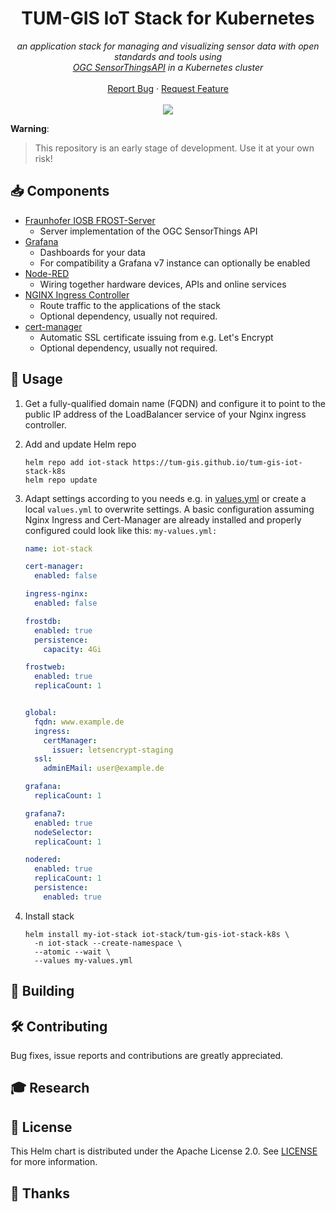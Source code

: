 <h1 align="center">TUM-GIS IoT Stack for Kubernetes</h1>

<p align="center">
    <em>an application stack for managing and visualizing sensor data with open standards and tools using <br/><a title="Open Geospatial Consortium Homepage" href="https://www.ogc.org/standards/sensorthings">OGC SensorThingsAPI</a> in a Kubernetes cluster</em>
    <br />
    <br />
    <a href="https://github.com/tum-gis/tum-gis-iot-stack-k8s/issues">Report Bug</a>
    ·
    <a href="https://github.com/tum-gis/tum-gis-iot-stack-k8s/issues">Request Feature</a>
    <br />
    <br />
    <a href="https://github.com/tum-gis/tum-gis-iot-stack-k8s/releases" title="Latest release">
    <img src="https://img.shields.io/github/v/release/tum-gis/tum-gis-iot-stack-k8s?sort=semver">
  </a>
</p>

**Warning**:
> This repository is an early stage of development. Use it at your own risk!


## :inbox_tray: Components

* [Fraunhofer IOSB FROST-Server](https://github.com/FraunhoferIOSB/FROST-Server)
  * Server implementation of the OGC SensorThings API
* [Grafana](https://grafana.com/)
  * Dashboards for your data
  * For compatibility a Grafana v7 instance can optionally be enabled
* [Node-RED](https://nodered.org/)
  * Wiring together hardware devices, APIs and online services
* [NGINX Ingress Controller](https://docs.nginx.com/nginx-ingress-controller/)
  * Route traffic to the applications of the stack
  * Optional dependency, usually not required.
* [cert-manager](https://cert-manager.io/docs/)
  * Automatic SSL certificate issuing from e.g. Let's Encrypt
  * Optional dependency, usually not required.

## :rocket: Usage

1. Get a fully-qualified domain name (FQDN) and configure it to point to the public IP address of
   the LoadBalancer service of your Nginx ingress controller.

2. Add and update Helm repo

   ```console
   helm repo add iot-stack https://tum-gis.github.io/tum-gis-iot-stack-k8s
   helm repo update
   ```

3. Adapt settings according to you needs e.g. in [values.yml](helm/charts/values.yaml) or create
   a local `values.yml` to overwrite settings. A basic configuration assuming
   Nginx Ingress and Cert-Manager are already installed and properly configured could look like this:
   `my-values.yml:`

   ```yaml
   name: iot-stack

   cert-manager:
     enabled: false

   ingress-nginx:
     enabled: false

   frostdb:
     enabled: true
     persistence:
       capacity: 4Gi

   frostweb:
     enabled: true
     replicaCount: 1


   global:
     fqdn: www.example.de
     ingress:
       certManager:
         issuer: letsencrypt-staging
     ssl:
       adminEMail: user@example.de

   grafana:
     replicaCount: 1

   grafana7:
     enabled: true
     nodeSelector:
     replicaCount: 1

   nodered:
     enabled: true
     replicaCount: 1
     persistence:
       enabled: true
   ```

4. Install stack

   ```console
   helm install my-iot-stack iot-stack/tum-gis-iot-stack-k8s \
     -n iot-stack --create-namespace \
     --atomic --wait \
     --values my-values.yml
   ```

## :construction_worker: Building

## :hammer_and_wrench: Contributing

Bug fixes, issue reports and contributions are greatly appreciated.

## :mortar_board: Research

## :memo: License

This Helm chart is distributed under the Apache License 2.0. See [LICENSE](LICENSE) for more information.

## :handshake: Thanks
